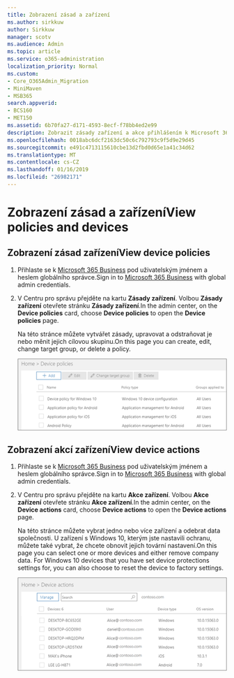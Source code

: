 ```yaml
---
title: Zobrazení zásad a zařízení
ms.author: sirkkuw
author: Sirkkuw
manager: scotv
ms.audience: Admin
ms.topic: article
ms.service: o365-administration
localization_priority: Normal
ms.custom:
- Core_O365Admin_Migration
- MiniMaven
- MSB365
search.appverid:
- BCS160
- MET150
ms.assetid: 6b70fa27-d171-4593-8ecf-f78bb4ed2e99
description: Zobrazit zásady zařízení a akce přihlášením k Microsoft 365 business s credintials globálního správce.
ms.openlocfilehash: 0018abc6dcf2163dc50c6c792793c9f5d9e29d45
ms.sourcegitcommit: e491c4713115610cbe13d2fbd0d65e1a41c34d62
ms.translationtype: MT
ms.contentlocale: cs-CZ
ms.lasthandoff: 01/16/2019
ms.locfileid: "26982171"
---
```

# <a name="view-policies-and-devices"></a><span data-ttu-id="f3c65-103">Zobrazení zásad a zařízení</span><span class="sxs-lookup"><span data-stu-id="f3c65-103">View policies and devices</span></span>

## <a name="view-device-policies"></a><span data-ttu-id="f3c65-104">Zobrazení zásad zařízení</span><span class="sxs-lookup"><span data-stu-id="f3c65-104">View device policies</span></span>

1. <span data-ttu-id="f3c65-105">Přihlaste se k [Microsoft 365 Business](https://portal.office.com) pod uživatelským jménem a heslem globálního správce.</span><span class="sxs-lookup"><span data-stu-id="f3c65-105">Sign in to [Microsoft 365 Business](https://portal.office.com) with global admin credentials.</span></span> 
    
2. <span data-ttu-id="f3c65-106">V Centru pro správu přejděte na kartu **Zásady zařízení**. Volbou **Zásady zařízení** otevřete stránku **Zásady zařízení**.</span><span class="sxs-lookup"><span data-stu-id="f3c65-106">In the admin center, on the **Device policies** card, choose **Device policies** to open the **Device policies** page.</span></span> 
    
    <span data-ttu-id="f3c65-107">Na této stránce můžete vytvářet zásady, upravovat a odstraňovat je nebo měnit jejich cílovou skupinu.</span><span class="sxs-lookup"><span data-stu-id="f3c65-107">On this page you can create, edit, change target group, or delete a policy.</span></span>
    
    ![Screenshot of the Policies page](media/27ebb1d3-d04b-4221-a13f-8583045b5077.png)
  
## <a name="view-device-actions"></a><span data-ttu-id="f3c65-109">Zobrazení akcí zařízení</span><span class="sxs-lookup"><span data-stu-id="f3c65-109">View device actions</span></span>

1. <span data-ttu-id="f3c65-110">Přihlaste se k [Microsoft 365 Business](https://portal.office.com) pod uživatelským jménem a heslem globálního správce.</span><span class="sxs-lookup"><span data-stu-id="f3c65-110">Sign in to [Microsoft 365 Business](https://portal.office.com) with global admin credentials.</span></span> 
    
2. <span data-ttu-id="f3c65-111">V Centru pro správu přejděte na kartu **Akce zařízení**. Volbou **Akce zařízení** otevřete stránku **Akce zařízení**.</span><span class="sxs-lookup"><span data-stu-id="f3c65-111">In the admin center, on the **Device actions** card, choose **Device actions** to open the **Device actions** page.</span></span> 
    
    <span data-ttu-id="f3c65-p101">Na této stránce můžete vybrat jedno nebo více zařízení a odebrat data společnosti. U zařízení s Windows 10, kterým jste nastavili ochranu, můžete také vybrat, že chcete obnovit jejich tovární nastavení.</span><span class="sxs-lookup"><span data-stu-id="f3c65-p101">On this page you can select one or more devices and either remove company data. For Windows 10 devices that you have set device protections settings for, you can also choose to reset the device to factory settings.</span></span>
    
    ![Device actions page.](media/6d2ad0c4-9c96-4489-ab93-c4e38e317d45.PNG)
  
  

